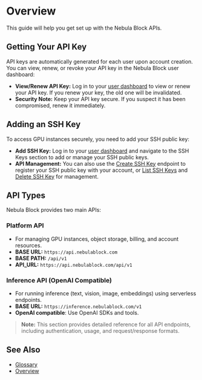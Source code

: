 # Overview
This guide will help you get set up with the Nebula Block APIs. 

## Getting Your API Key
API keys are automatically generated for each user upon account creation. You can view, renew, or revoke your API key in the Nebula Block user dashboard:
- **View/Renew API Key:** Log in to your [user dashboard](https://dev-portal.nebulablock.com/) to view or renew your API key. If you renew your key, the old one will be invalidated.
- **Security Note:** Keep your API key secure. If you suspect it has been compromised, renew it immediately.

## Adding an SSH Key
To access GPU instances securely, you need to add your SSH public key:
- **Add SSH Key:** Log in to your [user dashboard](https://dev-portal.nebulablock.com/) and navigate to the SSH Keys section to add or manage your SSH public keys.
- **API Management:** You can also use the [Create SSH Key](SSH_Keys/Create_SSH_Key.md) endpoint to register your SSH public key with your account, or [List SSH Keys](SSH_Keys/List_SSH_Keys.md) and [Delete SSH Key](SSH_Keys/Delete_SSH_Key.md) for management.

## API Types

Nebula Block provides two main APIs:

### Platform API
- For managing GPU instances, object storage, billing, and account resources.
- **BASE URL:** `https://api.nebulablock.com`
- **BASE PATH:** `/api/v1`
- **API_URL:** `https://api.nebulablock.com/api/v1`

### Inference API (OpenAI Compatible)
- For running inference (text, vision, image, embeddings) using serverless endpoints.
- **BASE URL:** `https://inference.nebulablock.com/v1`
- **OpenAI compatible**: Use OpenAI SDKs and tools.

> **Note:** This section provides detailed reference for all API endpoints, including authentication, usage, and request/response formats.

## See Also
- [Glossary](../glossary.md)
- [Overview](../Overview.md)
